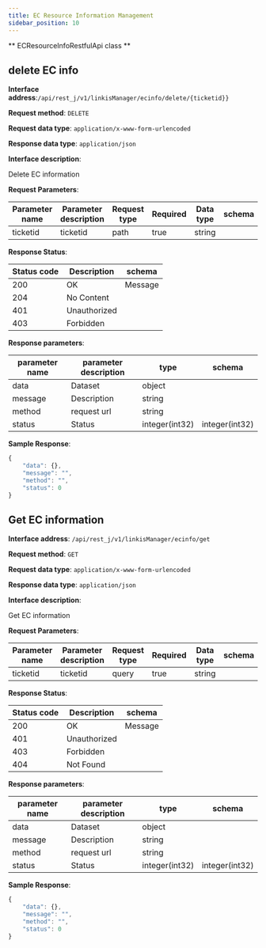 ```yaml
---
title: EC Resource Information Management
sidebar_position: 10
---
```

** ECResourceInfoRestfulApi class **




## delete EC info


**Interface address**:`/api/rest_j/v1/linkisManager/ecinfo/delete/{ticketid}}`


**Request method**: `DELETE`


**Request data type**: `application/x-www-form-urlencoded`


**Response data type**: `application/json`


**Interface description**:<p>Delete EC information</p>



**Request Parameters**:


| Parameter name | Parameter description | Request type | Required | Data type | schema |
| -------- | -------- | ----- | -------- | -------- | ------ |
|ticketid|ticketid|path|true|string||


**Response Status**:


| Status code | Description | schema |
| -------- | -------- | ----- |
|200|OK|Message|
|204|No Content||
|401|Unauthorized||
|403|Forbidden||


**Response parameters**:


| parameter name | parameter description | type | schema |
| -------- | -------- | ----- |----- |
|data|Dataset|object||
|message|Description|string||
|method|request url|string||
|status|Status|integer(int32)|integer(int32)|


**Sample Response**:
````javascript
{
    "data": {},
    "message": "",
    "method": "",
    "status": 0
}
````


## Get EC information


**Interface address**: `/api/rest_j/v1/linkisManager/ecinfo/get`


**Request method**: `GET`


**Request data type**: `application/x-www-form-urlencoded`


**Response data type**: `application/json`


**Interface description**:<p>Get EC information</p>



**Request Parameters**:


| Parameter name | Parameter description | Request type | Required | Data type | schema |
| -------- | -------- | ----- | -------- | -------- | ------ |
|ticketid|ticketid|query|true|string||


**Response Status**:


| Status code | Description | schema |
| -------- | -------- | ----- |
|200|OK|Message|
|401|Unauthorized||
|403|Forbidden||
|404|Not Found||


**Response parameters**:


| parameter name | parameter description | type | schema |
| -------- | -------- | ----- |----- |
|data|Dataset|object||
|message|Description|string||
|method|request url|string||
|status|Status|integer(int32)|integer(int32)|


**Sample Response**:
````javascript
{
    "data": {},
    "message": "",
    "method": "",
    "status": 0
}
````